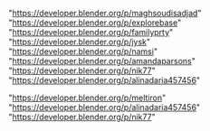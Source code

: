 "https://developer.blender.org/p/maghsoudisadjad"
"https://developer.blender.org/p/explorebase"
"https://developer.blender.org/p/familyprty"
"https://developer.blender.org/p/jysk"
"https://developer.blender.org/p/namsi"
"https://developer.blender.org/p/amandaparsons"
"https://developer.blender.org/p/nik77"
"https://developer.blender.org/p/alinadaria457456"
 
"https://developer.blender.org/p/meltiron"
"https://developer.blender.org/p/alinadaria457456"
"https://developer.blender.org/p/nik77"
 
